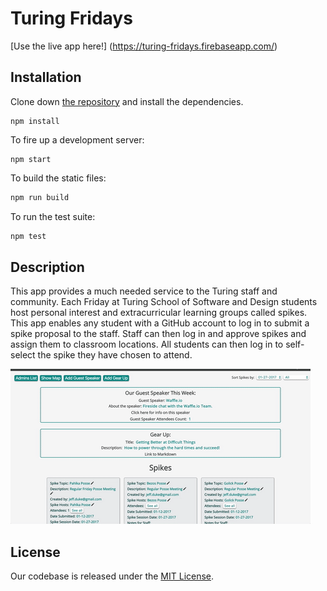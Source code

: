 # Turing Fridays

[Use the live app here!] (https://turing-fridays.firebaseapp.com/)

## Installation

Clone down [the repository](https://github.com/jeff-duke/turing-fridays) and install the dependencies.

```
npm install
```
To fire up a development server:

```
npm start
```

To build the static files:

```js
npm run build
```


To run the test suite:

```js
npm test
```  

## Description

This app provides a much needed service to the Turing staff and community.  Each Friday at Turing School of Software and Design students host personal interest and extracurricular learning groups called spikes.  This app enables any student with a GitHub account to log in to submit a spike proposal to the staff.  Staff can then log in and approve spikes and assign them to classroom locations.  All students can then log in to self-select the spike they have chosen to attend.   

![gif](https://raw.githubusercontent.com/Jeff-Duke/turing-fridays/5183d8c312dfbf65c126b8fac2ef8f22bd44a331/turing-fridays.gif)

## License
Our codebase is released under the [MIT License](http://www.opensource.org/licenses/MIT).
